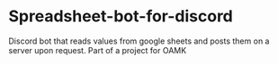 # Spreadsheet-bot-for-discord
Discord bot that reads values from google sheets and posts them on a server upon request. Part of a project for OAMK
